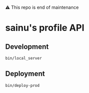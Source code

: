 :warning: This repo is end of maintenance

# sainu's profile API

## Development

```
bin/local_server
```

## Deployment

```
bin/deploy-prod
```
